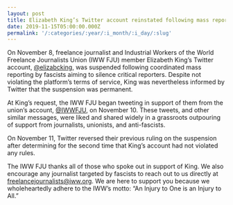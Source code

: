 ```yaml
---
layout: post
title: Elizabeth King’s Twitter account reinstated following mass reporting by fascists
date: 2019-11-15T05:00:00.000Z
permalink: '/:categories/:year/:i_month/:i_day/:slug'
---
```

On November 8, freelance journalist and Industrial Workers of the World Freelance Journalists Union (IWW FJU) member Elizabeth King’s Twitter account, [@elizabcking](https://twitter.com/elizabcking), was suspended following coordinated mass reporting by fascists aiming to silence critical reporters. Despite not violating the platform’s terms of service, King was nevertheless informed by Twitter that the suspension was permanent.

At King’s request, the IWW FJU began tweeting in support of them from the union’s account, [@IWWFJU](https://twitter.com/IWWFJU), on November 10. These tweets, and other similar messages, were liked and shared widely in a grassroots outpouring of support from journalists, unionists, and anti-fascists.

On November 11, Twitter reversed their previous ruling on the suspension after determining for the second time that King’s account had not violated any rules.

The IWW FJU thanks all of those who spoke out in support of King. We also encourage any journalist targeted by fascists to reach out to us directly at [freelancejournalists@iww.org](mailto:freelancejournalists@iww.org). We are here to support you because we wholeheartedly adhere to the IWW’s motto: “An Injury to One is an Injury to All.”
